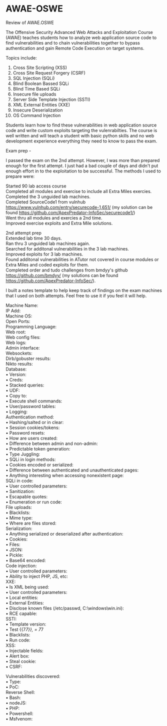 # AWAE-OSWE
Review of AWAE.OSWE

The Offensive Security Advanced Web Attacks and Exploitation Course (AWAE) teaches students how to analyze web application source code to find vulnerabilities and to chain vulnerabilities together to bypass authentication and gain Remote Code Execution on target systems.

Topics include:
  1. Cross Site Scripting (XSS)
  2. Cross Site Request Forgery (CSRF)
  3. SQL Injection (SQLi)
  4. Blind Boolean Bassed SQLi
  5. Blind Time Based SQLi
  6. Insecure file uploads
  7. Server Side Template Injection (SSTI)
  8. XML External Entities (XXE)
  9. Insecure Deserialization
  10. OS Command Injection

Students learn how to find these vulnerabilities in web application source code and write custom exploits targeting the vulenrabilties. The course is well written and will teach a student with basic python skills and no web development experience everything they need to know to pass the exam.

Exam prep - 

I passed the exam on the 2nd attempt. However, I was more than prepared enough for the first attempt. I just had a bad couple of days and didn't put enough effort in to the exploitation to be successful. The methods I used to prepare were:


Started 90 lab access course  
Completed all modules and exercise to include all Extra Miles exercies.  
Completed the 3 unguided lab machines.  
Completed SourceCode1 from vulnhub https://www.vulnhub.com/entry/securecode-1,651/ (my solution can be found https://github.com/ApexPredator-InfoSec/securecode1/)  
Went thru all modules and exercies a 2nd time.  
Improved exercise exploits and Extra Mile solutions.  


2nd attempt prep  
Extended lab time 30 days.  
Ran thru 3 unguided lab machines again.  
Searched for additonal vulnerabilities in the 3 lab machines.  
Improved exploits for 3 lab machines.  
Found additonal vulnerabilities in ATutor not covered in course modules or Extra Miles and coded exploits for them.  
Completed order and tudo challenges from bmdyy's github https://github.com/bmdyy/ (my solutions can be found https://github.com/ApexPredator-InfoSec/).



I built a notes template to help keep track of findings on the exam machines that I used on both attempts. Feel free to use it if you feel it will help.

Machine Name:  
IP Add:  
Machine OS:  
Open Ports:  
Programming Language:  
Web root:  
Web config files:  
Web logs:  
Admin interface:  
Websockets:  
Dirb/gobuster results:  
Nikto results:  
Database:  
	• Version:  
	• Creds:  
	• Stacked queries:  
	• UDF:  
	• Copy to:  
	• Execute shell commands:  
	• User/password tables:  
	• Logging:  
Authentication method:  
	• Hashing/salted or in clear:  
	• Session cookies/tokens:  
	• Password resets:  
	• How are users created:  
	• Difference between admin and non-admin:  
	• Predictable token generation:  
	• Type Juggling:  
	• SQLi in login methods:  
	• Cookies encoded or serialized:  
	• Difference between authenticated and unauthenticated pages:  
	• Anything interesting when accessing nonexistent page:  
SQLi in code:  
	• User controlled parameters:  
	• Sanitization:  
	• Escapable quotes:  
	• Enumeration or run code:  
File uploads:  
	• Blacklists:  
	• Mime type:  
	• Where are files stored:  
Serialization:  
	• Anything serialized or deserialized after authentication:  
	• Cookies:  
	• Files:  
	• JSON:  
	• Pickle:  
	• Base64 encoded:  
Code injection:  
	• User controlled parameters:  
	• Ability to inject PHP, JS, etc:  
XXE:  
	• Is XML being used:  
	• User controlled parameters:  
	• Local entities:  
	• External Entities:  
	• Disclose known files (/etc/passwd, C:\windows\win.ini):  
	• RCE capable:  
SSTI:  
	• Template version:  
	• Test {{7*7}}, = 7*7  
	• Blacklists:  
	• Run code:  
XSS:  
	• Injectable fields:  
	• Alert box:  
	• Steal cookie:  
	• CSRF:  

Vulnerabilities discovered:  
	• Type:  
	• PoC:  
Reverse Shell:  
	• Bash:  
	• nodeJS:  
	• PHP:  
	• Powershell:  
	• Msfvenom:  

